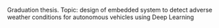 Graduation thesis.
Topic: design of embedded system to detect adverse weather conditions for autonomous vehicles using Deep Learning
